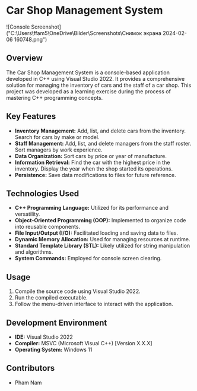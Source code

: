 # Car Shop Management System

![Console Screenshot]("C:\Users\ffam5\OneDrive\Bilder\Screenshots\Снимок экрана 2024-02-06 160748.png")

## Overview
The Car Shop Management System is a console-based application developed in C++ using Visual Studio 2022. It provides a comprehensive solution for managing the inventory of cars and the staff of a car shop. This project was developed as a learning exercise during the process of mastering C++ programming concepts.

## Key Features
- **Inventory Management:** Add, list, and delete cars from the inventory. Search for cars by make or model.
- **Staff Management:** Add, list, and delete managers from the staff roster. Sort managers by work experience.
- **Data Organization:** Sort cars by price or year of manufacture.
- **Information Retrieval:** Find the car with the highest price in the inventory. Display the year when the shop started its operations.
- **Persistence:** Save data modifications to files for future reference.

## Technologies Used
- **C++ Programming Language:** Utilized for its performance and versatility.
- **Object-Oriented Programming (OOP):** Implemented to organize code into reusable components.
- **File Input/Output (I/O):** Facilitated loading and saving data to files.
- **Dynamic Memory Allocation:** Used for managing resources at runtime.
- **Standard Template Library (STL):** Likely utilized for string manipulation and algorithms.
- **System Commands:** Employed for console screen clearing.

## Usage
1. Compile the source code using Visual Studio 2022.
2. Run the compiled executable.
3. Follow the menu-driven interface to interact with the application.

## Development Environment
- **IDE:** Visual Studio 2022
- **Compiler:** MSVC (Microsoft Visual C++) [Version X.X.X]
- **Operating System:** Windows 11

## Contributors
- Pham Nam
